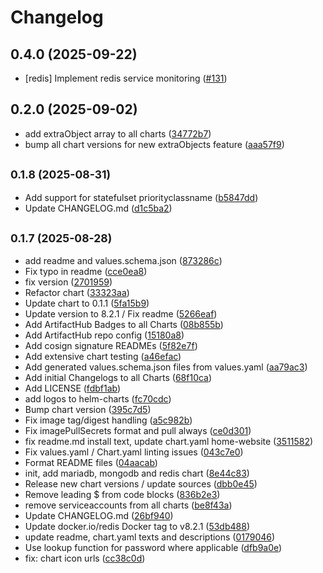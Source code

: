 # Changelog

## 0.4.0 (2025-09-22)

* [redis] Implement redis service monitoring ([#131](https://github.com/CloudPirates-io/helm-charts/pull/131))

## 0.2.0 (2025-09-02)

* add extraObject array to all charts ([34772b7](https://github.com/CloudPirates-io/helm-charts/commit/34772b7))
* bump all chart versions for new extraObjects feature ([aaa57f9](https://github.com/CloudPirates-io/helm-charts/commit/aaa57f9))

## <small>0.1.8 (2025-08-31)</small>

* Add support for statefulset priorityclassname ([b5847dd](https://github.com/CloudPirates-io/helm-charts/commit/b5847dd))
* Update CHANGELOG.md ([d1c5ba2](https://github.com/CloudPirates-io/helm-charts/commit/d1c5ba2))

## <small>0.1.7 (2025-08-28)</small>

* add readme and values.schema.json ([873286c](https://github.com/CloudPirates-io/helm-charts/commit/873286c))
* Fix typo in readme ([cce0ea8](https://github.com/CloudPirates-io/helm-charts/commit/cce0ea8))
* fix version ([2701959](https://github.com/CloudPirates-io/helm-charts/commit/2701959))
* Refactor chart ([33323aa](https://github.com/CloudPirates-io/helm-charts/commit/33323aa))
* Update chart to 0.1.1 ([5fa15b9](https://github.com/CloudPirates-io/helm-charts/commit/5fa15b9))
* Update version to 8.2.1 / Fix readme ([5266eaf](https://github.com/CloudPirates-io/helm-charts/commit/5266eaf))
* Add ArtifactHub Badges to all Charts ([08b855b](https://github.com/CloudPirates-io/helm-charts/commit/08b855b))
* Add ArtifactHub repo config ([15180a8](https://github.com/CloudPirates-io/helm-charts/commit/15180a8))
* Add cosign signature READMEs ([5f82e7f](https://github.com/CloudPirates-io/helm-charts/commit/5f82e7f))
* Add extensive chart testing ([a46efac](https://github.com/CloudPirates-io/helm-charts/commit/a46efac))
* Add generated values.schema.json files from values.yaml ([aa79ac3](https://github.com/CloudPirates-io/helm-charts/commit/aa79ac3))
* Add initial Changelogs to all Charts ([68f10ca](https://github.com/CloudPirates-io/helm-charts/commit/68f10ca))
* Add LICENSE ([fdbf1ab](https://github.com/CloudPirates-io/helm-charts/commit/fdbf1ab))
* add logos to helm-charts ([fc70cdc](https://github.com/CloudPirates-io/helm-charts/commit/fc70cdc))
* Bump chart version ([395c7d5](https://github.com/CloudPirates-io/helm-charts/commit/395c7d5))
* Fix image tag/digest handling ([a5c982b](https://github.com/CloudPirates-io/helm-charts/commit/a5c982b))
* Fix imagePullSecrets format and pull always ([ce0d301](https://github.com/CloudPirates-io/helm-charts/commit/ce0d301))
* fix readme.md install text, update chart.yaml home-website ([3511582](https://github.com/CloudPirates-io/helm-charts/commit/3511582))
* Fix values.yaml / Chart.yaml linting issues ([043c7e0](https://github.com/CloudPirates-io/helm-charts/commit/043c7e0))
* Format README files ([04aacab](https://github.com/CloudPirates-io/helm-charts/commit/04aacab))
* init, add mariadb, mongodb and redis chart ([8e44c83](https://github.com/CloudPirates-io/helm-charts/commit/8e44c83))
* Release new chart versions / update sources ([dbb0e45](https://github.com/CloudPirates-io/helm-charts/commit/dbb0e45))
* Remove leading $ from code blocks ([836b2e3](https://github.com/CloudPirates-io/helm-charts/commit/836b2e3))
* remove serviceaccounts from all charts ([be8f43a](https://github.com/CloudPirates-io/helm-charts/commit/be8f43a))
* Update CHANGELOG.md ([26bf940](https://github.com/CloudPirates-io/helm-charts/commit/26bf940))
* Update docker.io/redis Docker tag to v8.2.1 ([53db488](https://github.com/CloudPirates-io/helm-charts/commit/53db488))
* update readme, chart.yaml texts and descriptions ([0179046](https://github.com/CloudPirates-io/helm-charts/commit/0179046))
* Use lookup function for password where applicable ([dfb9a0e](https://github.com/CloudPirates-io/helm-charts/commit/dfb9a0e))
* fix: chart icon urls ([cc38c0d](https://github.com/CloudPirates-io/helm-charts/commit/cc38c0d))
